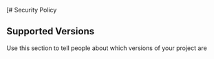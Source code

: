 [# Security Policy

## Supported Versions

Use this section to tell people about which versions of your project are
